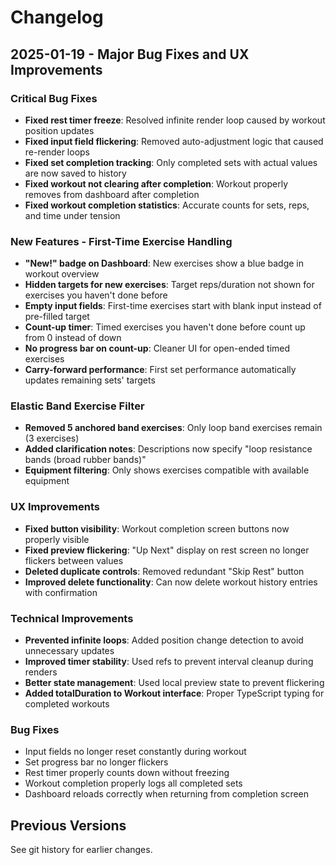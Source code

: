 # Changelog

## 2025-01-19 - Major Bug Fixes and UX Improvements

### Critical Bug Fixes
- **Fixed rest timer freeze**: Resolved infinite render loop caused by workout position updates
- **Fixed input field flickering**: Removed auto-adjustment logic that caused re-render loops
- **Fixed set completion tracking**: Only completed sets with actual values are now saved to history
- **Fixed workout not clearing after completion**: Workout properly removes from dashboard after completion
- **Fixed workout completion statistics**: Accurate counts for sets, reps, and time under tension

### New Features - First-Time Exercise Handling
- **"New!" badge on Dashboard**: New exercises show a blue badge in workout overview
- **Hidden targets for new exercises**: Target reps/duration not shown for exercises you haven't done before
- **Empty input fields**: First-time exercises start with blank input instead of pre-filled target
- **Count-up timer**: Timed exercises you haven't done before count up from 0 instead of down
- **No progress bar on count-up**: Cleaner UI for open-ended timed exercises
- **Carry-forward performance**: First set performance automatically updates remaining sets' targets

### Elastic Band Exercise Filter
- **Removed 5 anchored band exercises**: Only loop band exercises remain (3 exercises)
- **Added clarification notes**: Descriptions now specify "loop resistance bands (broad rubber bands)"
- **Equipment filtering**: Only shows exercises compatible with available equipment

### UX Improvements
- **Fixed button visibility**: Workout completion screen buttons now properly visible
- **Fixed preview flickering**: "Up Next" display on rest screen no longer flickers between values
- **Deleted duplicate controls**: Removed redundant "Skip Rest" button
- **Improved delete functionality**: Can now delete workout history entries with confirmation

### Technical Improvements
- **Prevented infinite loops**: Added position change detection to avoid unnecessary updates
- **Improved timer stability**: Used refs to prevent interval cleanup during renders
- **Better state management**: Used local preview state to prevent flickering
- **Added totalDuration to Workout interface**: Proper TypeScript typing for completed workouts

### Bug Fixes
- Input fields no longer reset constantly during workout
- Set progress bar no longer flickers
- Rest timer properly counts down without freezing
- Workout completion properly logs all completed sets
- Dashboard reloads correctly when returning from completion screen

## Previous Versions
See git history for earlier changes.
